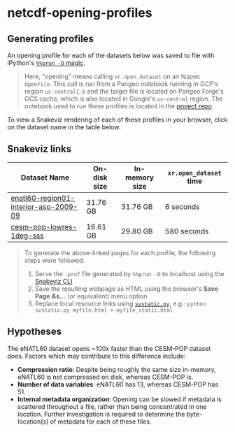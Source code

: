 # netcdf-opening-profiles

## Generating profiles

An opening profile for each of the datasets below was saved to file with iPython's [`%%prun -D` magic](http://ipython.org/ipython-doc/2/api/generated/IPython.core.magics.execution.html#IPython.core.magics.execution.ExecutionMagics.prun). 

> Here, "opening" means calling `xr.open_dataset` on an fsspec `OpenFile`. This call is run from a Pangeo notebook running in GCP's region `us-central1-b` and the target file is located on Pangeo Forge's GCS cache, which is also located in Google's `us-central` region. The notebook used to run these profiles is located in the [project repo](https://github.com/cisaacstern/netcdf-opening-profiles/blob/main/profiles.ipynb).

To view a Snakeviz rendering of each of these profiles in your browser, click on the dataset name in the table below.

## Snakeviz links

| Dataset Name                          | On-disk size | In-memory size |`xr.open_dataset` time |
| ------------------------------------- | ------------ | -------------- | --------------------- |
| [enatl60-region01-interior-aso-2009-09](https://cisaacstern.github.io/netcdf-opening-profiles/enatl60-region01-interior-aso-2009-09.html) | 31.76 GB     | 31.76 GB | 6 seconds          |
| [cesm-pop-lowres-1deg-sss](https://cisaacstern.github.io/netcdf-opening-profiles/cesm-pop-lowres-1deg-sss.html) | 16.61 GB | 29.80 GB | 580 seconds |

> To generate the above-linked pages for each profile, the following steps were followed:
> 1. Serve the `.prof` file generated by `%%prun -D` to localhost using the [Snakeviz CLI](https://jiffyclub.github.io/snakeviz/)
> 2. Save the resulting webpage as HTML using the browser's **Save Page As...** (or equivalent) menu option
> 3. Replace local resource links using [`svstatic.py`](https://github.com/cisaacstern/netcdf-opening-profiles/blob/main/svstatic.py), e.g.: `python svstatic.py myfile.html > myfile_static.html`

## Hypotheses

The eNATL60 dataset opens ~100x faster than the CESM-POP dataset does. Factors which may contribute to this difference include:

- **Compression ratio**: Despite being roughly the same size in-memory, eNATL60 is not compressed on disk, whereas CESM-POP is.
- **Number of data variables**: eNATL60 has 13, whereas CESM-POP has 51.
- **Internal metadata organization**: Opening can be slowed if metadata is scattered throughout a file, rather than being concentrated in one location. Further investigation is required to determine the byte-location(s) of metadata for each of these files.
